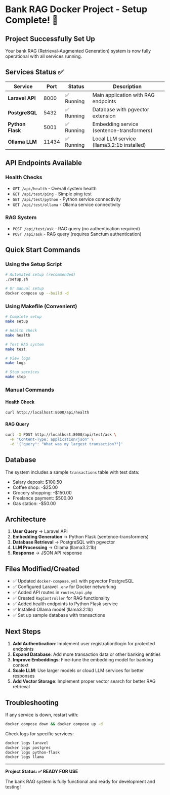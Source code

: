 # Bank RAG Docker Project - Setup Complete! 🎉

## Project Successfully Set Up

Your bank RAG (Retrieval-Augmented Generation) system is now fully operational with all services running.

## Services Status ✅

| Service | Port | Status | Description |
|---------|------|--------|-------------|
| **Laravel API** | 8000 | ✅ Running | Main application with RAG endpoints |
| **PostgreSQL** | 5432 | ✅ Running | Database with pgvector extension |
| **Python Flask** | 5001 | ✅ Running | Embedding service (sentence-transformers) |
| **Ollama LLM** | 11434 | ✅ Running | Local LLM service (llama3.2:1b installed) |

## API Endpoints Available

### Health Checks
- `GET /api/health` - Overall system health
- `GET /api/test/ping` - Simple ping test
- `GET /api/test/python` - Python service connectivity
- `GET /api/test/ollama` - Ollama service connectivity

### RAG System
- `POST /api/test/ask` - RAG query (no authentication required)
- `POST /api/ask` - RAG query (requires Sanctum authentication)

## Quick Start Commands

### Using the Setup Script
```bash
# Automated setup (recommended)
./setup.sh

# Or manual setup
docker compose up --build -d
```

### Using Makefile (Convenient)
```bash
# Complete setup
make setup

# Health check
make health

# Test RAG system
make test

# View logs
make logs

# Stop services
make stop
```

### Manual Commands

#### Health Check
```bash
curl http://localhost:8000/api/health
```

#### RAG Query
```bash
curl -X POST http://localhost:8000/api/test/ask \
  -H "Content-Type: application/json" \
  -d '{"query": "What was my largest transaction?"}'
```

## Database

The system includes a sample `transactions` table with test data:
- Salary deposit: $100.50
- Coffee shop: -$25.00
- Grocery shopping: -$150.00
- Freelance payment: $500.00
- Gas station: -$50.00

## Architecture

1. **User Query** → Laravel API
2. **Embedding Generation** → Python Flask (sentence-transformers)
3. **Database Retrieval** → PostgreSQL with pgvector
4. **LLM Processing** → Ollama (llama3.2:1b)
5. **Response** → JSON API response

## Files Modified/Created

- ✅ Updated `docker-compose.yml` with pgvector PostgreSQL
- ✅ Configured Laravel `.env` for Docker networking
- ✅ Added API routes in `routes/api.php`
- ✅ Created `RagController` for RAG functionality
- ✅ Added health endpoints to Python Flask service
- ✅ Installed Ollama model (llama3.2:1b)
- ✅ Set up sample database with transactions

## Next Steps

1. **Add Authentication**: Implement user registration/login for protected endpoints
2. **Expand Database**: Add more transaction data or other banking entities
3. **Improve Embeddings**: Fine-tune the embedding model for banking context
4. **Scale LLM**: Use larger models or cloud LLM services for better responses
5. **Add Vector Storage**: Implement proper vector search for better RAG retrieval

## Troubleshooting

If any service is down, restart with:
```bash
docker compose down && docker compose up -d
```

Check logs for specific services:
```bash
docker logs laravel
docker logs postgres
docker logs python-flask
docker logs llama
```

---

**Project Status: ✅ READY FOR USE**

The bank RAG system is fully functional and ready for development and testing!